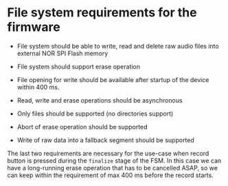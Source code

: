 # File system requirements for the firmware

* File system should be able to write, read and delete raw audio files into external NOR SPI Flash memory

* File system should support erase operation

* File opening for write should be available after startup of the device within 400 ms. 

* Read, write and erase operations should be asynchronous

* Only files should be supported (no directories support)
  
* Abort of erase operation should be supported

* Write of raw data into a fallback segment should be supported

The last two requirements are necessary for the use-case when record button is pressed during the `finalize` stage of the FSM.
In this case we can have a long-running erase operation that has to be cancelled ASAP, so we can keep within the requirement
of max 400 ms before the record starts.
